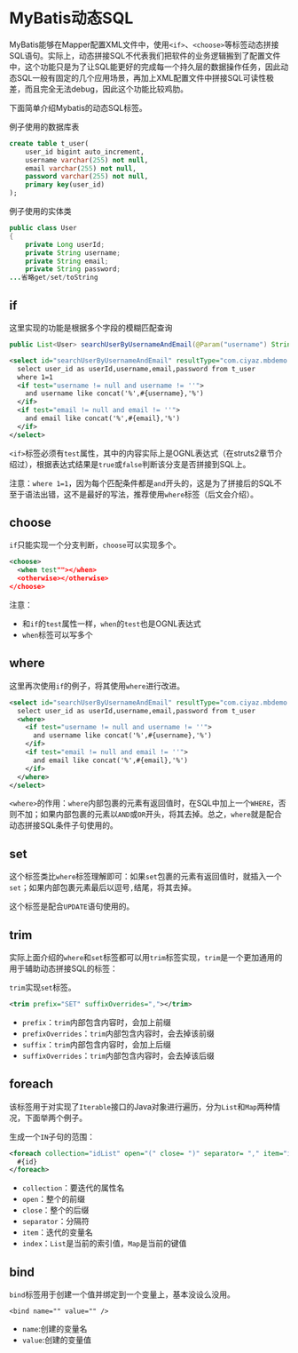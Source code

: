 # MyBatis动态SQL

MyBatis能够在Mapper配置XML文件中，使用`<if>`、`<choose>`等标签动态拼接SQL语句。实际上，动态拼接SQL不代表我们把软件的业务逻辑搬到了配置文件中，这个功能只是为了让SQL能更好的完成每一个持久层的数据操作任务，因此动态SQL一般有固定的几个应用场景，再加上XML配置文件中拼接SQL可读性极差，而且完全无法debug，因此这个功能比较鸡肋。

下面简单介绍Mybatis的动态SQL标签。

例子使用的数据库表
```sql
create table t_user(
	user_id bigint auto_increment,
	username varchar(255) not null,
	email varchar(255) not null,
	password varchar(255) not null,
	primary key(user_id)
);
```

例子使用的实体类
```java
public class User
{
	private Long userId;
	private String username;
	private String email;
	private String password;
...省略get/set/toString
```

## if

这里实现的功能是根据多个字段的模糊匹配查询
```java
public List<User> searchUserByUsernameAndEmail(@Param("username") String username, @Param("email") String email);
```

```xml
<select id="searchUserByUsernameAndEmail" resultType="com.ciyaz.mbdemo.domain.User">
  select user_id as userId,username,email,password from t_user
  where 1=1
  <if test="username != null and username != ''">
    and username like concat('%',#{username},'%')
  </if>
  <if test="email != null and email != ''">
    and email like concat('%',#{email},'%')
  </if>
</select>
```

`<if>`标签必须有`test`属性，其中的内容实际上是OGNL表达式（在struts2章节介绍过），根据表达式结果是`true`或`false`判断该分支是否拼接到SQL上。

注意：`where 1=1`，因为每个匹配条件都是`and`开头的，这是为了拼接后的SQL不至于语法出错，这不是最好的写法，推荐使用`where`标签（后文会介绍）。

## choose

`if`只能实现一个分支判断，`choose`可以实现多个。

```xml
<choose>
  <when test""></when>
  <otherwise></otherwise>
</choose>
```

注意：

* 和`if`的`test`属性一样，`when`的`test`也是OGNL表达式
* `when`标签可以写多个

## where

这里再次使用`if`的例子，将其使用`where`进行改进。

```xml
<select id="searchUserByUsernameAndEmail" resultType="com.ciyaz.mbdemo.domain.User">
  select user_id as userId,username,email,password from t_user
  <where>
    <if test="username != null and username != ''">
      and username like concat('%',#{username},'%')
    </if>
    <if test="email != null and email != ''">
      and email like concat('%',#{email},'%')
    </if>
  </where>
</select>
```

`<where>`的作用：`where`内部包裹的元素有返回值时，在SQL中加上一个`WHERE`，否则不加；如果内部包裹的元素以`AND`或`OR`开头，将其去掉。总之，`where`就是配合动态拼接SQL条件子句使用的。

## set

这个标签类比`where`标签理解即可：如果`set`包裹的元素有返回值时，就插入一个`set`；如果内部包裹元素最后以逗号`,`结尾，将其去掉。

这个标签是配合`UPDATE`语句使用的。

## trim

实际上面介绍的`where`和`set`标签都可以用`trim`标签实现，`trim`是一个更加通用的用于辅助动态拼接SQL的标签：

`trim`实现`set`标签。

```xml
<trim prefix="SET" suffixOverrides=","></trim>
```

* `prefix`：`trim`内部包含内容时，会加上前缀
* `prefixOverrides`：`trim`内部包含内容时，会去掉该前缀
* `suffix`：`trim`内部包含内容时，会加上后缀
* `suffixOverrides`：`trim`内部包含内容时，会去掉该后缀

## foreach

该标签用于对实现了`Iterable`接口的Java对象进行遍历，分为`List`和`Map`两种情况，下面举两个例子。

生成一个`IN`子句的范围：

```xml
<foreach collection="idList" open="(" close= ")" separator= "," item="id" index="i">
  #{id}
</foreach>
```

* `collection`：要迭代的属性名
* `open`：整个的前缀
* `close`：整个的后缀
* `separator`：分隔符
* `item`：迭代的变量名
* `index`：`List`是当前的索引值，`Map`是当前的键值

## bind

`bind`标签用于创建一个值并绑定到一个变量上，基本没设么没用。

```
<bind name="" value="" />
```

* `name`:创建的变量名
* `value`:创建的变量值
